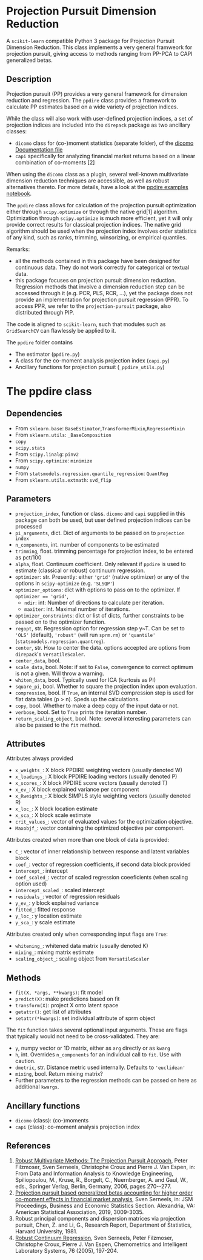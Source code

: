 Projection Pursuit Dimension Reduction
======================================

A `scikit-learn` compatible Python 3 package for Projection Pursuit Dimension Reduction. 
This class implements a very general framweork for projection pursuit, giving access to 
methods ranging from PP-PCA to CAPI generalized betas.  

Description
-----------

Projection pursuit (PP) provides a very general framework for dimension reduction and regression. The
`ppdire` class provides a framework to calculate PP estimates based on a wide variety of projection 
indices. 

While the class will also work with user-defined projection indices, a set of projection indices are 
included into the `direpack` package as two ancillary classes: 
- `dicomo` class for (co-)moment statistics (separate folder), cf the [dicomo Documentation file](https://github.com/SvenSerneels/direpack/blob/master/docs/dicomo.md)
- `capi` specifically for analyzing financial market returns based on a linear combination of co-moments \[2\] 

When using the `dicomo` class as a plugin, several well-known multivariate dimension reduction techniques 
are accessible, as well as robust alternatives thereto. For more details, have a look at the [ppdire examples notebook](https://github.com/SvenSerneels/direpack/blob/master/examples/ppdire_example.ipynb). 

The `ppdire` class allows for calculation of the projection pursuit optimization either 
through `scipy.optimize` or through the native grid\[1\] algorithm. Optimization through 
`scipy.optimize` is much more efficient, yet it will only provide correct results 
for classical projection indices. The native grid algorithm should be used when 
the projection index involves order statistics of any kind, such as ranks, trimming, 
winsorizing, or empirical quantiles.

Remarks: 
- all the methods contained in this package have been designed for continuous data. They do not work correctly for categorical or textual data.
- this package focuses on projection pursuit dimension reduction. Regression methods that involve a dimension reduction step can be accessed through it 
  (e.g. PCR, PLS, RCR, ...), yet the package does not provide an implementation for projection pursuit regression (PPR). To access PPR, we refer to 
  the `projection-pursuit` package, also distributed through PIP.    
        
The code is aligned to `scikit-learn`, such that modules such as `GridSearchCV` can flawlessly be applied to it. 

The `ppdire` folder contains
- The estimator (`ppdire.py`) 
- A class for the co-moment analysis projection index (`capi.py`)
- Ancillary functions for projection pursuit (`_ppdire_utils.py`)

The ppdire class
================

Dependencies
------------
- From `sklearn.base`: `BaseEstimator`,`TransformerMixin`,`RegressorMixin`
- From `sklearn.utils`: `_BaseComposition`
- `copy`
- `scipy.stats`
- From `scipy.linalg`: `pinv2`
- From `scipy.optimize`: `minimize`
- `numpy` 
- From `statsmodels.regression.quantile_regression`: `QuantReg`
- From `sklearn.utils.extmath`: `svd_flip`


Parameters
----------
- `projection_index`, function or class. `dicomo` and `capi` supplied in this
            package can both be used, but user defined projection indices can 
            be processed 
- `pi_arguments`, dict. Dict of arguments to be passed on to `projection index` 
- `n_components`, int. number of components to be estimated 
- `trimming`, float. trimming percentage for projection index, to be entered as pct/100 
- `alpha`, float. Continuum coefficient. Only relevant if `ppdire` is used to 
            estimate (classical or robust) continuum regression. 
- `optimizer`: str. Presently: either `'grid'` (native optimizer) or 
            any of the options in `scipy-optimize` (e.g. `'SLSQP'`)
- `optimizer_options`: dict with options to pass on to the optimizer. 
            If `optimizer == 'grid'`,
   * `ndir`: int: Number of directions to calculate per iteration.
   * `maxiter`: int. Maximal number of iterations. 
- `optimizer_constraints`: dict or list of dicts, further constraints to be
            passed on to the optimizer function.
- `regopt`, str. Regression option for regression step y~T. Can be set
                to `'OLS'` (default), `'robust'` (will run `sprm.rm`) or `'quantile'` 
                (`statsmodels.regression.quantreg`). 
- `center`, str. How to center the data. options accepted are options from
            `direpack`'s `VersatileScaler`. 
- `center_data`, bool. 
- `scale_data`, bool. Note: if set to `False`, convergence to correct optimum 
            is not a given. Will throw a warning. 
- `whiten_data`, bool. Typically used for ICA (kurtosis as PI)
- `square_pi`, bool. Whether to square the projection index upon evaluation. 
- `compression`, bool. If `True`, an internal SVD compression step is used for 
            flat data tables (p > n). Speds up the calculations. 
- `copy`, bool. Whether to make a deep copy of the input data or not. 
- `verbose`, bool. Set to `True` prints the iteration number. 
- `return_scaling_object`, bool.
Note: several interesting parameters can also be passed to the `fit` method.   

Attributes
----------
Attributes always provided 
-  `x_weights_`: X block PPDIRE weighting vectors (usually denoted W)
-  `x_loadings_`: X block PPDIRE loading vectors (usually denoted P)
-  `x_scores_`: X block PPDIRE score vectors (usually denoted T)
-  `x_ev_`: X block explained variance per component
-  `x_Rweights_`: X block SIMPLS style weighting vectors (usually denoted R)
-  `x_loc_`: X block location estimate 
-  `x_sca_`: X block scale estimate
-  `crit_values_`: vector of evaluated values for the optimization objective. 
-  `Maxobjf_`: vector containing the optimized objective per component. 

Attributes created when more than one block of data is provided: 
-  `C_`: vector of inner relationship between response and latent variables block
-  `coef_`: vector of regression coefficients, if second data block provided 
-  `intercept_`: intercept
-  `coef_scaled_`: vector of scaled regression coeeficients (when scaling option used)
-  `intercept_scaled_`: scaled intercept
-  `residuals_`: vector of regression residuals
-  `y_ev_`: y block explained variance 
-  `fitted_`: fitted response
-  `y_loc_`: y location estimate
-  `y_sca_`: y scale estimate

Attributes created only when corresponding input flags are `True`:
-   `whitening_`: whitened data matrix (usually denoted K)
-   `mixing_`: mixing matrix estimate
-   `scaling_object_`: scaling object from `VersatileScaler`


Methods
--------
- `fit(X, *args, **kwargs)`: fit model 
- `predict(X)`: make predictions based on fit 
- `transform(X)`: project X onto latent space 
- `getattr()`: get list of attributes
- `setattr(*kwargs)`: set individual attribute of sprm object 

The `fit` function takes several optional input arguments. These are flags that 
typically would not need to be cross-validated. They are: 
-   `y`, numpy vector or 1D matrix, either as `arg` directly or as `kwarg`
-   `h`, int. Overrides `n_components` for an individual call to `fit`. Use with caution. 
-   `dmetric`, str. Distance metric used internally. Defaults to `'euclidean'`
-   `mixing`, bool. Return mixing matrix? 
-   Further parameters to the regression methods can be passed on here 
    as additional `kwargs`. 
  

Ancillary functions 
-------------------
- `dicomo` (class):  (co-)moments 
- `capi` (class): co-moment analysis projection index 

        
References
----------
1. [Robust Multivariate Methods: The Projection Pursuit Approach](https://link.springer.com/chapter/10.1007/3-540-31314-1_32), Peter Filzmoser, Sven Serneels, Christophe Croux and Pierre J. Van Espen, in: From Data and Information Analysis to Knowledge Engineering,
        Spiliopoulou, M., Kruse, R., Borgelt, C., Nuernberger, A. and Gaul, W., eds., 
        Springer Verlag, Berlin, Germany,
        2006, pages 270--277.
2. [Projection pursuit based generalized betas accounting for higher order co-moment effects in financial market analysis](https://arxiv.org/pdf/1908.00141.pdf), Sven Serneels, in: 
        JSM Proceedings, Business and Economic Statistics Section. Alexandria, VA: American Statistical Association, 2019, 3009-3035.
3. Robust principal components and dispersion matrices via projection pursuit, Chen, Z. and Li, G., Research Report, Department of Statistics, Harvard University, 1981.
4. [Robust Continuum Regression](https://www.sciencedirect.com/science/article/abs/pii/S0169743904002667), Sven Serneels, Peter Filzmoser, Christophe Croux, Pierre J. Van Espen, Chemometrics and Intelligent Laboratory Systems, 76 (2005), 197-204.

